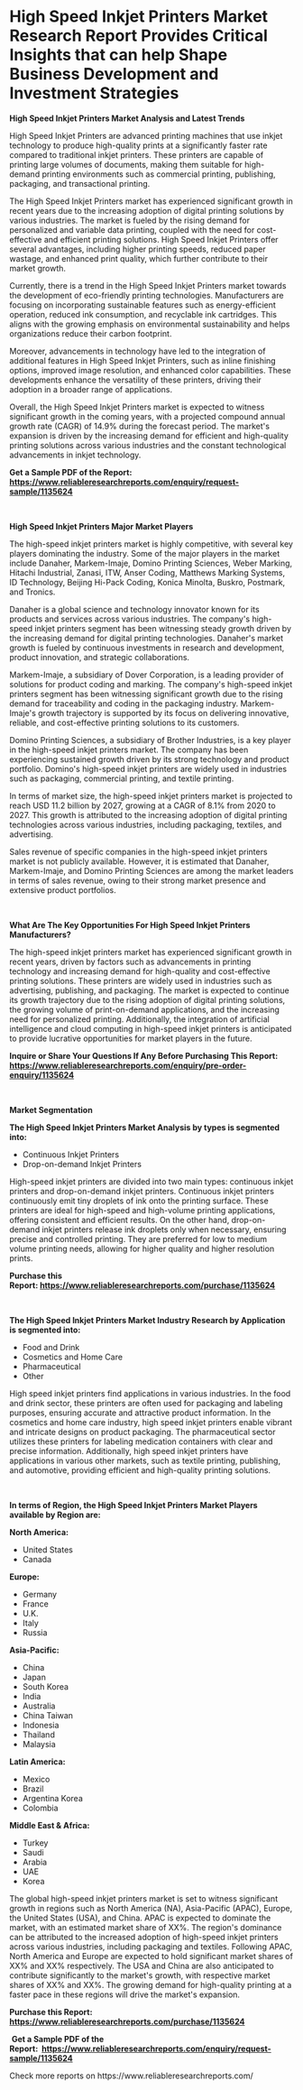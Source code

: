 <p><h1>High Speed Inkjet Printers Market Research Report Provides Critical Insights that can help Shape Business Development and Investment Strategies</h1></p><p><strong>High Speed Inkjet Printers Market Analysis and Latest Trends</strong></p>
<p><p>High Speed Inkjet Printers are advanced printing machines that use inkjet technology to produce high-quality prints at a significantly faster rate compared to traditional inkjet printers. These printers are capable of printing large volumes of documents, making them suitable for high-demand printing environments such as commercial printing, publishing, packaging, and transactional printing.</p><p>The High Speed Inkjet Printers market has experienced significant growth in recent years due to the increasing adoption of digital printing solutions by various industries. The market is fueled by the rising demand for personalized and variable data printing, coupled with the need for cost-effective and efficient printing solutions. High Speed Inkjet Printers offer several advantages, including higher printing speeds, reduced paper wastage, and enhanced print quality, which further contribute to their market growth.</p><p>Currently, there is a trend in the High Speed Inkjet Printers market towards the development of eco-friendly printing technologies. Manufacturers are focusing on incorporating sustainable features such as energy-efficient operation, reduced ink consumption, and recyclable ink cartridges. This aligns with the growing emphasis on environmental sustainability and helps organizations reduce their carbon footprint.</p><p>Moreover, advancements in technology have led to the integration of additional features in High Speed Inkjet Printers, such as inline finishing options, improved image resolution, and enhanced color capabilities. These developments enhance the versatility of these printers, driving their adoption in a broader range of applications.</p><p>Overall, the High Speed Inkjet Printers market is expected to witness significant growth in the coming years, with a projected compound annual growth rate (CAGR) of 14.9% during the forecast period. The market's expansion is driven by the increasing demand for efficient and high-quality printing solutions across various industries and the constant technological advancements in inkjet technology.</p></p>
<p><strong>Get a Sample PDF of the Report:&nbsp; <a href="https://www.reliableresearchreports.com/enquiry/request-sample/1135624">https://www.reliableresearchreports.com/enquiry/request-sample/1135624</a></strong></p>
<p>&nbsp;</p>
<p><strong>High Speed Inkjet Printers Major Market Players</strong></p>
<p><p>The high-speed inkjet printers market is highly competitive, with several key players dominating the industry. Some of the major players in the market include Danaher, Markem-Imaje, Domino Printing Sciences, Weber Marking, Hitachi Industrial, Zanasi, ITW, Anser Coding, Matthews Marking Systems, ID Technology, Beijing Hi-Pack Coding, Konica Minolta, Buskro, Postmark, and Tronics.</p><p>Danaher is a global science and technology innovator known for its products and services across various industries. The company's high-speed inkjet printers segment has been witnessing steady growth driven by the increasing demand for digital printing technologies. Danaher's market growth is fueled by continuous investments in research and development, product innovation, and strategic collaborations.</p><p>Markem-Imaje, a subsidiary of Dover Corporation, is a leading provider of solutions for product coding and marking. The company's high-speed inkjet printers segment has been witnessing significant growth due to the rising demand for traceability and coding in the packaging industry. Markem-Imaje's growth trajectory is supported by its focus on delivering innovative, reliable, and cost-effective printing solutions to its customers.</p><p>Domino Printing Sciences, a subsidiary of Brother Industries, is a key player in the high-speed inkjet printers market. The company has been experiencing sustained growth driven by its strong technology and product portfolio. Domino's high-speed inkjet printers are widely used in industries such as packaging, commercial printing, and textile printing.</p><p>In terms of market size, the high-speed inkjet printers market is projected to reach USD 11.2 billion by 2027, growing at a CAGR of 8.1% from 2020 to 2027. This growth is attributed to the increasing adoption of digital printing technologies across various industries, including packaging, textiles, and advertising.</p><p>Sales revenue of specific companies in the high-speed inkjet printers market is not publicly available. However, it is estimated that Danaher, Markem-Imaje, and Domino Printing Sciences are among the market leaders in terms of sales revenue, owing to their strong market presence and extensive product portfolios.</p></p>
<p>&nbsp;</p>
<p><strong>What Are The Key Opportunities For High Speed Inkjet Printers Manufacturers?</strong></p>
<p><p>The high-speed inkjet printers market has experienced significant growth in recent years, driven by factors such as advancements in printing technology and increasing demand for high-quality and cost-effective printing solutions. These printers are widely used in industries such as advertising, publishing, and packaging. The market is expected to continue its growth trajectory due to the rising adoption of digital printing solutions, the growing volume of print-on-demand applications, and the increasing need for personalized printing. Additionally, the integration of artificial intelligence and cloud computing in high-speed inkjet printers is anticipated to provide lucrative opportunities for market players in the future.</p></p>
<p><strong>Inquire or Share Your Questions If Any Before Purchasing This Report: <a href="https://www.reliableresearchreports.com/enquiry/pre-order-enquiry/1135624">https://www.reliableresearchreports.com/enquiry/pre-order-enquiry/1135624</a></strong></p>
<p>&nbsp;</p>
<p><strong>Market Segmentation</strong></p>
<p><strong>The High Speed Inkjet Printers Market Analysis by types is segmented into:</strong></p>
<p><ul><li>Continuous Inkjet Printers</li><li>Drop-on-demand Inkjet Printers</li></ul></p>
<p><p>High-speed inkjet printers are divided into two main types: continuous inkjet printers and drop-on-demand inkjet printers. Continuous inkjet printers continuously emit tiny droplets of ink onto the printing surface. These printers are ideal for high-speed and high-volume printing applications, offering consistent and efficient results. On the other hand, drop-on-demand inkjet printers release ink droplets only when necessary, ensuring precise and controlled printing. They are preferred for low to medium volume printing needs, allowing for higher quality and higher resolution prints.</p></p>
<p><strong>Purchase this Report:&nbsp;<a href="https://www.reliableresearchreports.com/purchase/1135624">https://www.reliableresearchreports.com/purchase/1135624</a></strong></p>
<p>&nbsp;</p>
<p><strong>The High Speed Inkjet Printers Market Industry Research by Application is segmented into:</strong></p>
<p><ul><li>Food and Drink</li><li>Cosmetics and Home Care</li><li>Pharmaceutical</li><li>Other</li></ul></p>
<p><p>High speed inkjet printers find applications in various industries. In the food and drink sector, these printers are often used for packaging and labeling purposes, ensuring accurate and attractive product information. In the cosmetics and home care industry, high speed inkjet printers enable vibrant and intricate designs on product packaging. The pharmaceutical sector utilizes these printers for labeling medication containers with clear and precise information. Additionally, high speed inkjet printers have applications in various other markets, such as textile printing, publishing, and automotive, providing efficient and high-quality printing solutions.</p></p>
<p>&nbsp;</p>
<p><strong>In terms of Region, the High Speed Inkjet Printers Market Players available by Region are:</strong></p>
<p>
    <p> <strong> North America: </strong>
        <ul>
            <li>United States</li>
            <li>Canada</li>
        </ul>
        </p> 
    <p> <strong> Europe: </strong>
        <ul>
            <li>Germany</li>
            <li>France</li>
            <li>U.K.</li>
            <li>Italy</li>
            <li>Russia</li>
        </ul>
        </p> 
    <p> <strong> Asia-Pacific: </strong>
        <ul>
            <li>China</li>
            <li>Japan</li>
            <li>South Korea</li>
            <li>India</li>
            <li>Australia</li>
            <li>China Taiwan</li>
            <li>Indonesia</li>
            <li>Thailand</li>
            <li>Malaysia</li>
        </ul>
        </p> 
    <p> <strong> Latin America: </strong>
        <ul>
            <li>Mexico</li>
            <li>Brazil</li>
            <li>Argentina Korea</li>
            <li>Colombia</li>
        </ul>
        </p> 
    <p> <strong> Middle East & Africa: </strong>
        <ul>
            <li>Turkey</li>
            <li>Saudi</li>
            <li>Arabia</li>
            <li>UAE</li>
            <li>Korea</li>
        </ul>
    </p>
    </p>
<p><p>The global high-speed inkjet printers market is set to witness significant growth in regions such as North America (NA), Asia-Pacific (APAC), Europe, the United States (USA), and China. APAC is expected to dominate the market, with an estimated market share of XX%. The region's dominance can be attributed to the increased adoption of high-speed inkjet printers across various industries, including packaging and textiles. Following APAC, North America and Europe are expected to hold significant market shares of XX% and XX% respectively. The USA and China are also anticipated to contribute significantly to the market's growth, with respective market shares of XX% and XX%. The growing demand for high-quality printing at a faster pace in these regions will drive the market's expansion.</p></p>
<p><strong>Purchase this Report: <a href="https://www.reliableresearchreports.com/purchase/1135624">https://www.reliableresearchreports.com/purchase/1135624</a></strong></p>
<p>&nbsp;<strong>Get a Sample PDF of the Report:&nbsp;&nbsp;<a href="https://www.reliableresearchreports.com/enquiry/request-sample/1135624">https://www.reliableresearchreports.com/enquiry/request-sample/1135624</a></strong></p>
<p><strong></strong></p>
<p>Check more reports on https://www.reliableresearchreports.com/</p>